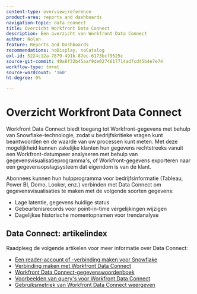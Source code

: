 ```yaml
---
content-type: overview;reference
product-area: reports and dashboards
navigation-topic: data connect
title: Overzicht Workfront Data Connect
description: Een overzicht van Workfront Data Connect
author: Nolan
feature: Reports and Dashboards
recommendations: noDisplay, noCatalog
exl-id: 5224c12a-7879-491b-87ec-6173bcf9525c
source-git-commit: 49a8f32b45aaf9de0274617714ad7cd45b4e7e74
workflow-type: tm+mt
source-wordcount: '160'
ht-degree: 0%

---
```


# Overzicht Workfront Data Connect

Workfront Data Connect biedt toegang tot Workfront-gegevens met behulp van Snowflake-technologie, zodat u bedrijfskritieke vragen kunt beantwoorden en de waarde van uw processen kunt meten. Met deze mogelijkheid kunnen zakelijke klanten hun gegevens rechtstreeks vanuit een Workfront-datumpeer analyseren met behulp van gegevensvisualisatieprogramma&#39;s, of Workfront-gegevens exporteren naar een gegevensopslagsysteem dat eigendom is van de klant.

Abonnees kunnen hun hulpprogramma voor bedrijfsinformatie (Tableau, Power BI, Domo, Looker, enz.) verbinden met Data Connect om gegevensvisualisaties te maken met de volgende soorten gegevens:

* Lage latentie, gegevens huidige status
* Gebeurtenisrecords voor point-in-time vergelijkingen wijzigen
* Dagelijkse historische momentopnamen voor trendanalyse

## Data Connect: artikelindex

Raadpleeg de volgende artikelen voor meer informatie over Data Connect:

* [Een reader-account of -verbinding maken voor Snowflake](/help/quicksilver/reports-and-dashboards/data-lake/create-a-reader-account.md)
* [Verbinding maken met Workfront Data Connect](/help/quicksilver/reports-and-dashboards/data-lake/share-data-externally.md)
* [Workfront Data Connect-gegevenswoordenboek](/help/quicksilver/reports-and-dashboards/data-lake/data-dictionary.md)
* [Voorbeelden van query&#39;s voor Workfront Data Connect](/help/quicksilver/reports-and-dashboards/data-lake/basic-query-examples.md)
* [Gebruiksmetriek van Workfront Data Connect weergeven](/help/quicksilver/reports-and-dashboards/data-lake/view-usage-metrics.md)
